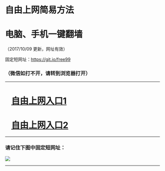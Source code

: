 ﻿# 自由上网简易方法

# 电脑、手机一键翻墙

（2017/10/09 更新，网址有效）

固定短网址：https://git.io/free99

### （微信如打不开，请转到浏览器打开）


***





# &nbsp;&nbsp; <a href="http://ft2234228035.fwq-tz-1001.info/fwqtz01.html?t=100900120786 " target="_blank">自由上网入口1</a>
# &nbsp;&nbsp; <a href="http://ft2045532424.fwq-tz-1002.info/fwqtz02.html?t=10090011702 " target="_blank">自由上网入口2</a>
***

### 请记住下图中固定短网址：

<img src="https://s3-us-west-2.amazonaws.com/fwq-1001/yjfq-20170905okok.png" /> 


***

